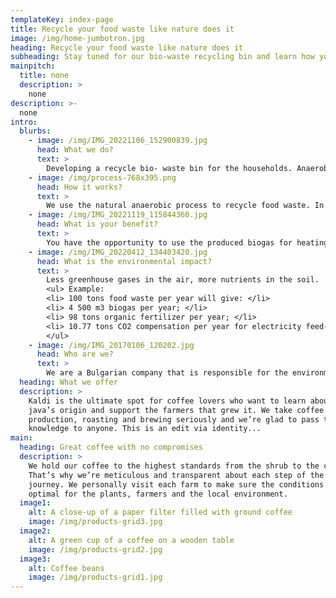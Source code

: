 ```yaml
---
templateKey: index-page
title: Recycle your food waste like nature does it
image: /img/home-jumbotron.jpg
heading: Recycle your food waste like nature does it
subheading: Stay tuned for our bio-waste recycling bin and learn how you can produce biogas and organic fertilizer at home and utilize your food waste.
mainpitch:
  title: none
  description: >
    none
description: >-
  none
intro:
  blurbs:
    - image: /img/IMG_20221106_152900839.jpg
      head: What we do?
      text: >
        Developing a recycle bio- waste bin for the households. Anaerobic micro- digester to recycle food waste to byproducts – biogas and organic fertilizer, which can be used by you. Biogas is a natural gas consisting of methane and carbon dioxide, that can be used for heating and cooking.Organic fertilizer contains all the nutrients of food waste and can be used for the soil health and revitalisation. Urban designed for the limited space in the cities.
    - image: /img/process-768x395.png
      head: How it works?
      text: >
        We use the natural anaerobic process to recycle food waste. In an environment without oxygen microorganisms found in food waste naturally break it down into biogas and organic fertilizers.
    - image: /img/IMG_20221119_115844360.jpg
      head: What is your benefit?
      text: >
        You have the opportunity to use the produced biogas for heating and cooking and the organic fertilizer for the soil. You can also sell them as well.
    - image: /img/IMG_20220412_134403420.jpg
      head: What is the environmental impact?
      text: >
        Less greenhouse gases in the air, more nutrients in the soil.
        <ul> Example: 
        <li> 100 tons food waste per year will give: </li>
        <li> 4 500 m3 biogas per year; </li>
        <li> 98 tons organic fertilizer per year; </li>
        <li> 10.77 tons CO2 compensation per year for electricity feed-in. </li>
        </ul>
    - image: /img/IMG_20170106_120202.jpg
      head: Who are we?
      text: >
        We are a Bulgarian company that is responsible for the environment. We want to develop a sustainable circular economy solution that benefits you and the environment, soil and air at the same time.
  heading: What we offer
  description: >
    Kaldi is the ultimate spot for coffee lovers who want to learn about their
    java’s origin and support the farmers that grew it. We take coffee
    production, roasting and brewing seriously and we’re glad to pass that
    knowledge to anyone. This is an edit via identity...
main:
  heading: Great coffee with no compromises
  description: >
    We hold our coffee to the highest standards from the shrub to the cup.
    That’s why we’re meticulous and transparent about each step of the coffee’s
    journey. We personally visit each farm to make sure the conditions are
    optimal for the plants, farmers and the local environment.
  image1:
    alt: A close-up of a paper filter filled with ground coffee
    image: /img/products-grid3.jpg
  image2:
    alt: A green cup of a coffee on a wooden table
    image: /img/products-grid2.jpg
  image3:
    alt: Coffee beans
    image: /img/products-grid1.jpg
---
```

